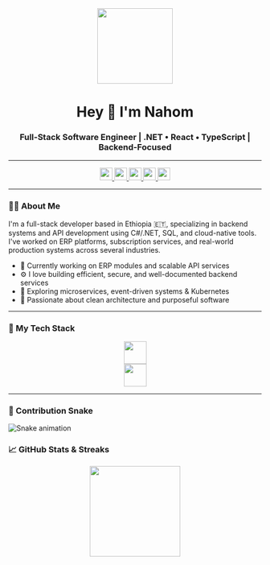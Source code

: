 <div align="center">
  <img height="150" src="https://media.giphy.com/media/M9gbBd9nbDrOTu1Mqx/giphy.gif" />
</div>

<h1 align="center">Hey 👋 I'm Nahom</h1>
<h3 align="center">Full-Stack Software Engineer | .NET • React • TypeScript | Backend-Focused</h3>

---

<div align="center">
  <a href="https://linkedin.com/in/nahomwores" target="_blank">
    <img src="https://img.shields.io/static/v1?message=LinkedIn&logo=linkedin&label=&color=0077B5&logoColor=white&style=for-the-badge" height="25" />
  </a>
  <a href="https://x.com/nwg347" target="_blank">
    <img src="https://img.shields.io/static/v1?message=x&logo=x&label=&color=1DA1F2&logoColor=white&style=for-the-badge" height="25" />
  </a>
  <a href="https://discord.com/users/795582615704174613" target="_blank">
    <img src="https://img.shields.io/static/v1?message=discord&logo=discord&label=&color=1DA1F2&logoColor=white&style=for-the-badge" height="25" />
  </a>
   <a href="https://gitlab.com/nahomwores" target="_blank">
    <img src="https://img.shields.io/static/v1?message=gitlab&logo=gitlab&label=&color=1DA1F2&logoColor=white&style=for-the-badge" height="25" />
  </a>
  <a href="mailto:nahomwores7@gmail.com" target="_blank">
    <img src="https://img.shields.io/static/v1?message=Email&logo=gmail&label=&color=D14836&logoColor=white&style=for-the-badge" height="25" />
  </a>
  
</div>

---

### 👨‍💻 About Me

I'm a full-stack developer based in Ethiopia 🇪🇹, specializing in backend systems and API development using C#/.NET, SQL, and cloud-native tools. I've worked on ERP platforms, subscription services, and real-world production systems across several industries.

- 🔭 Currently working on ERP modules and scalable API services  
- ⚙️ I love building efficient, secure, and well-documented backend services  
- 🌱 Exploring microservices, event-driven systems & Kubernetes  
- 🎯 Passionate about clean architecture and purposeful software

---

### 🧰 My Tech Stack

<div align="center">
  <img src="https://skillicons.dev/icons?i=cs,dotnet,ts,js,react,nodejs,express,html,css" height="45" />
  <br />
  <img src="https://skillicons.dev/icons?i=azure,docker,kubernetes,postgres,mongodb,redis" height="45" />
</div>

---
### 🐍 Contribution Snake

<picture>
  <source media="(prefers-color-scheme: dark)" srcset="https://raw.githubusercontent.com/nahomwg/nahomwg/output/snake-dark.svg" />
  <source media="(prefers-color-scheme: light)" srcset="https://raw.githubusercontent.com/nahomwg/nahomwg/output/snake.svg" />
  <img alt="Snake animation" src="https://raw.githubusercontent.com/nahomwg/nahomwg/output/snake.svg" />
</picture>

### 📈 GitHub Stats & Streaks

<div align="center">
  <img src="https://streak-stats.demolab.com?user=nahomwg&theme=dark&hide_border=false&border_radius=5" height="180" />
  <br />
  <img src="https
